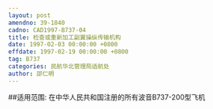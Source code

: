 ```yaml
---
layout: post
amendno: 39-1840
cadno: CAD1997-B737-04
title: 检查或重新加工副翼操纵传输机构
date: 1997-02-03 00:00:00 +0800
effdate: 1997-02-19 00:00:00 +0800
tag: B737
categories: 民航华北管理局适航处
author: 邵仁明
---
```


##适用范围:
在中华人民共和国注册的所有波音B737-200型飞机

